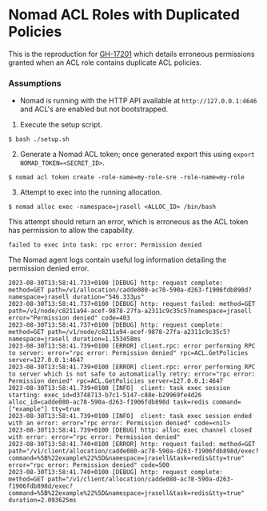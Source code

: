 # Nomad ACL Roles with Duplicated Policies
This is the reproduction for [GH-17201](https://github.com/hashicorp/nomad/issues/17201) which
details erroneous permissions granted when an ACL role contains duplicate ACL policies.

### Assumptions
- Nomad is running with the HTTP API available at `http://127.0.0.1:4646` and ACL's are enabled but
not bootstrapped.

1. Execute the setup script.
```shell
$ bash ./setup.sh
```

2. Generate a Nomad ACL token; once generated export this using `export NOMAD_TOKEN=<SECRET_ID>`.
```shell
$ nomad acl token create -role-name=my-role-sre -role-name=my-role
```

3. Attempt to exec into the running allocation.
```shell
$ nomad alloc exec -namespace=jrasell <ALLOC_ID> /bin/bash
```

This attempt should return an error, which is erroneous as the ACL token has permission to allow
the capability.
```
failed to exec into task: rpc error: Permission denied
```

The Nomad agent logs contain useful log information detailing the permission denied error.
```
2023-08-30T13:58:41.733+0100 [DEBUG] http: request complete: method=GET path=/v1/allocation/cadde080-ac78-590a-d263-f1906fdb898d?namespace=jrasell duration="546.333µs"
2023-08-30T13:58:41.737+0100 [DEBUG] http: request failed: method=GET path=/v1/node/c8211a94-acef-9878-27fa-a2311c9c35c5?namespace=jrasell error="Permission denied" code=403
2023-08-30T13:58:41.737+0100 [DEBUG] http: request complete: method=GET path=/v1/node/c8211a94-acef-9878-27fa-a2311c9c35c5?namespace=jrasell duration=1.153458ms
2023-08-30T13:58:41.739+0100 [ERROR] client.rpc: error performing RPC to server: error="rpc error: Permission denied" rpc=ACL.GetPolicies server=127.0.0.1:4647
2023-08-30T13:58:41.739+0100 [ERROR] client.rpc: error performing RPC to server which is not safe to automatically retry: error="rpc error: Permission denied" rpc=ACL.GetPolicies server=127.0.0.1:4647
2023-08-30T13:58:41.739+0100 [INFO]  client: task exec session starting: exec_id=d3748713-b7c1-5147-c88e-b29969fe4d26 alloc_id=cadde080-ac78-590a-d263-f1906fdb898d task=redis command=["example"] tty=true
2023-08-30T13:58:41.739+0100 [INFO]  client: task exec session ended with an error: error="rpc error: Permission denied" code=<nil>
2023-08-30T13:58:41.739+0100 [DEBUG] http: alloc exec channel closed with error: error="rpc error: Permission denied"
2023-08-30T13:58:41.740+0100 [ERROR] http: request failed: method=GET path="/v1/client/allocation/cadde080-ac78-590a-d263-f1906fdb898d/exec?command=%5B%22example%22%5D&namespace=jrasell&task=redis&tty=true" error="rpc error: Permission denied" code=500
2023-08-30T13:58:41.740+0100 [DEBUG] http: request complete: method=GET path="/v1/client/allocation/cadde080-ac78-590a-d263-f1906fdb898d/exec?command=%5B%22example%22%5D&namespace=jrasell&task=redis&tty=true" duration=2.093625ms
```
